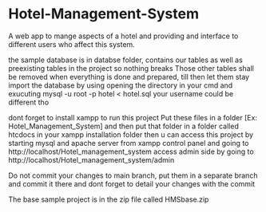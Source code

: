 # Hotel-Management-System
A web app to mange aspects of a hotel and providing and interface to different users who affect this system.

the sample database is in databse folder, contains our tables as well as preexisting tables in the project so nothing breaks
Those other tables shall be removed when everything is done and prepared, till then let them stay
import the database by using opening the directory in your cmd and exucuting
mysql -u root -p hotel < hotel.sql
your username could be different tho

dont forget to install xampp to run this project
Put these files in a folder [Ex: Hotel_Management_System] and then put that folder in a folder called htcdocs in your xampp installation folder
then u can access this project by starting mysql and apache server from xampp control panel
and going to http://localhost/Hotel_management_system
access admin side by going to http://localhost/Hotel_management_system/admin

Do not commit your changes to main branch, put them in a separate branch and commit it there
and dont forget to detail your changes with the commit

The base sample project is in the zip file called HMSbase.zip
